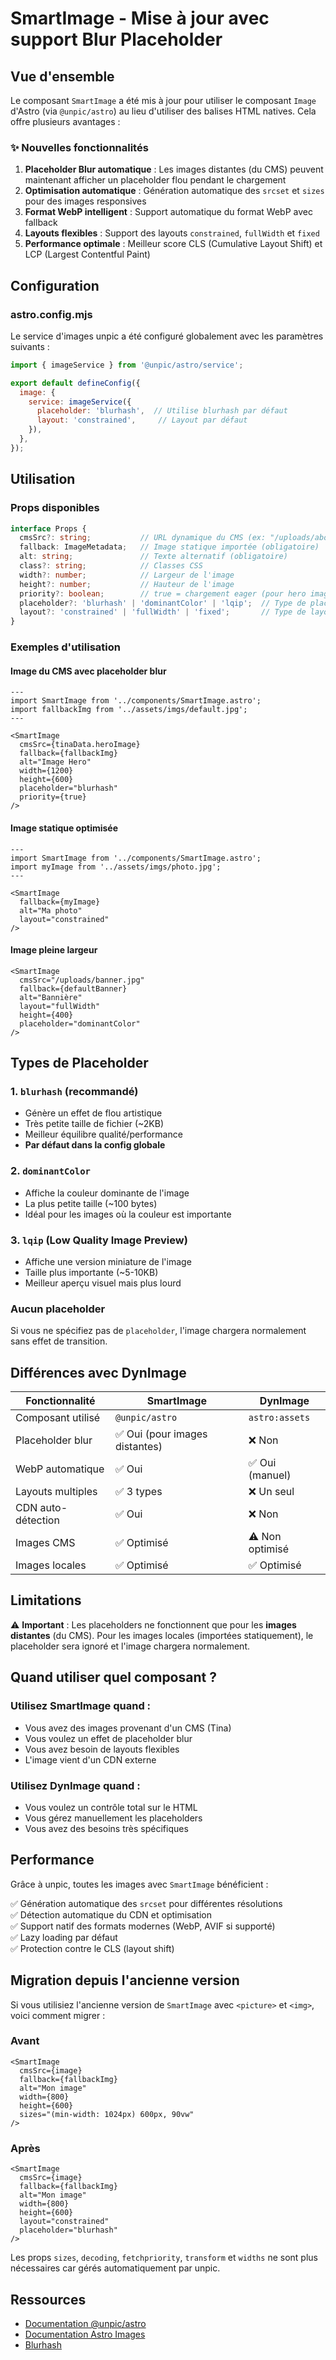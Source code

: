 # SmartImage - Mise à jour avec support Blur Placeholder

## Vue d'ensemble

Le composant `SmartImage` a été mis à jour pour utiliser le composant `Image` d'Astro (via `@unpic/astro`) au lieu d'utiliser des balises HTML natives. Cela offre plusieurs avantages :

### ✨ Nouvelles fonctionnalités

1. **Placeholder Blur automatique** : Les images distantes (du CMS) peuvent maintenant afficher un placeholder flou pendant le chargement
2. **Optimisation automatique** : Génération automatique des `srcset` et `sizes` pour des images responsives
3. **Format WebP intelligent** : Support automatique du format WebP avec fallback
4. **Layouts flexibles** : Support des layouts `constrained`, `fullWidth` et `fixed`
5. **Performance optimale** : Meilleur score CLS (Cumulative Layout Shift) et LCP (Largest Contentful Paint)

## Configuration

### astro.config.mjs

Le service d'images unpic a été configuré globalement avec les paramètres suivants :

```javascript
import { imageService } from '@unpic/astro/service';

export default defineConfig({
  image: {
    service: imageService({
      placeholder: 'blurhash',  // Utilise blurhash par défaut
      layout: 'constrained',     // Layout par défaut
    }),
  },
});
```

## Utilisation

### Props disponibles

```typescript
interface Props {
  cmsSrc?: string;           // URL dynamique du CMS (ex: "/uploads/about/photo.jpg")
  fallback: ImageMetadata;   // Image statique importée (obligatoire)
  alt: string;               // Texte alternatif (obligatoire)
  class?: string;            // Classes CSS
  width?: number;            // Largeur de l'image
  height?: number;           // Hauteur de l'image
  priority?: boolean;        // true = chargement eager (pour hero images)
  placeholder?: 'blurhash' | 'dominantColor' | 'lqip';  // Type de placeholder
  layout?: 'constrained' | 'fullWidth' | 'fixed';       // Type de layout
}
```

### Exemples d'utilisation

#### Image du CMS avec placeholder blur

```astro
---
import SmartImage from '../components/SmartImage.astro';
import fallbackImg from '../assets/imgs/default.jpg';
---

<SmartImage
  cmsSrc={tinaData.heroImage}
  fallback={fallbackImg}
  alt="Image Hero"
  width={1200}
  height={600}
  placeholder="blurhash"
  priority={true}
/>
```

#### Image statique optimisée

```astro
---
import SmartImage from '../components/SmartImage.astro';
import myImage from '../assets/imgs/photo.jpg';
---

<SmartImage
  fallback={myImage}
  alt="Ma photo"
  layout="constrained"
/>
```

#### Image pleine largeur

```astro
<SmartImage
  cmsSrc="/uploads/banner.jpg"
  fallback={defaultBanner}
  alt="Bannière"
  layout="fullWidth"
  height={400}
  placeholder="dominantColor"
/>
```

## Types de Placeholder

### 1. `blurhash` (recommandé)

- Génère un effet de flou artistique
- Très petite taille de fichier (~2KB)
- Meilleur équilibre qualité/performance
- **Par défaut dans la config globale**

### 2. `dominantColor`

- Affiche la couleur dominante de l'image
- La plus petite taille (~100 bytes)
- Idéal pour les images où la couleur est importante

### 3. `lqip` (Low Quality Image Preview)

- Affiche une version miniature de l'image
- Taille plus importante (~5-10KB)
- Meilleur aperçu visuel mais plus lourd

### Aucun placeholder

Si vous ne spécifiez pas de `placeholder`, l'image chargera normalement sans effet de transition.

## Différences avec DynImage

| Fonctionnalité | SmartImage | DynImage |
|----------------|------------|----------|
| Composant utilisé | `@unpic/astro` | `astro:assets` |
| Placeholder blur | ✅ Oui (pour images distantes) | ❌ Non |
| WebP automatique | ✅ Oui | ✅ Oui (manuel) |
| Layouts multiples | ✅ 3 types | ❌ Un seul |
| CDN auto-détection | ✅ Oui | ❌ Non |
| Images CMS | ✅ Optimisé | ⚠️ Non optimisé |
| Images locales | ✅ Optimisé | ✅ Optimisé |

## Limitations

⚠️ **Important** : Les placeholders ne fonctionnent que pour les **images distantes** (du CMS). Pour les images locales (importées statiquement), le placeholder sera ignoré et l'image chargera normalement.

## Quand utiliser quel composant ?

### Utilisez **SmartImage** quand :
- Vous avez des images provenant d'un CMS (Tina)
- Vous voulez un effet de placeholder blur
- Vous avez besoin de layouts flexibles
- L'image vient d'un CDN externe

### Utilisez **DynImage** quand :
- Vous voulez un contrôle total sur le HTML
- Vous gérez manuellement les placeholders
- Vous avez des besoins très spécifiques

## Performance

Grâce à unpic, toutes les images avec `SmartImage` bénéficient :

✅ Génération automatique des `srcset` pour différentes résolutions  
✅ Détection automatique du CDN et optimisation  
✅ Support natif des formats modernes (WebP, AVIF si supporté)  
✅ Lazy loading par défaut  
✅ Protection contre le CLS (layout shift)  

## Migration depuis l'ancienne version

Si vous utilisiez l'ancienne version de `SmartImage` avec `<picture>` et `<img>`, voici comment migrer :

### Avant
```astro
<SmartImage
  cmsSrc={image}
  fallback={fallbackImg}
  alt="Mon image"
  width={800}
  height={600}
  sizes="(min-width: 1024px) 600px, 90vw"
/>
```

### Après
```astro
<SmartImage
  cmsSrc={image}
  fallback={fallbackImg}
  alt="Mon image"
  width={800}
  height={600}
  layout="constrained"
  placeholder="blurhash"
/>
```

Les props `sizes`, `decoding`, `fetchpriority`, `transform` et `widths` ne sont plus nécessaires car gérés automatiquement par unpic.

## Ressources

- [Documentation @unpic/astro](https://unpic.pics/img/astro/)
- [Documentation Astro Images](https://docs.astro.build/en/guides/images/)
- [Blurhash](https://blurha.sh/)
